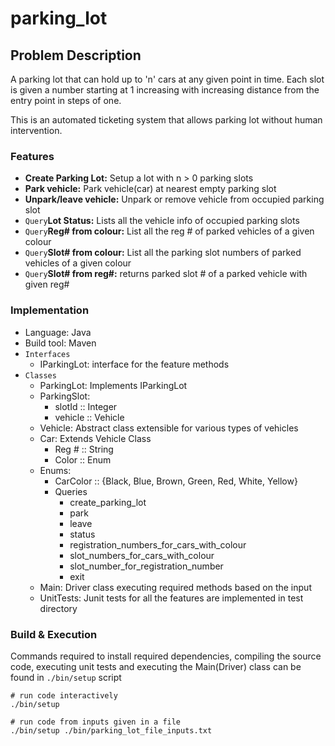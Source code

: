 # parking_lot

## Problem Description
A parking lot that can hold up to 'n' cars at any given point 
in time. Each slot is given a number starting at 1 increasing 
with increasing distance from the entry point in steps of one. 

This is an automated ticketing system that allows parking lot 
without human intervention.

### Features

* **Create Parking Lot:** Setup a lot with n > 0 parking slots   
* **Park vehicle:** Park vehicle(car) at nearest empty parking slot
* **Unpark/leave vehicle:** Unpark or remove vehicle from occupied parking slot  
* ```Query```**Lot Status:** Lists all the vehicle info of occupied parking slots
* ```Query```**Reg# from colour:** List all the reg # of parked vehicles of a given colour 
* ```Query```**Slot# from colour:** List all the parking slot numbers of parked vehicles of 
a given colour
* ```Query```**Slot# from reg#:** returns parked slot # of a parked vehicle with given reg#

### Implementation

* Language: Java
* Build tool: Maven
* ```Interfaces```
    * IParkingLot: interface for the feature methods
* ```Classes```
    * ParkingLot: Implements IParkingLot
    * ParkingSlot:  
        * slotId :: Integer
        * vehicle :: Vehicle
    *  Vehicle: Abstract class extensible for various types of vehicles
    *  Car: Extends Vehicle Class
          * Reg # :: String
          * Color :: Enum
    * Enums: 
        * CarColor :: {Black, Blue, Brown, Green, Red, White, Yellow}
        * Queries  
            * create_parking_lot
            * park
            * leave
            * status
            * registration_numbers_for_cars_with_colour
            * slot_numbers_for_cars_with_colour
            * slot_number_for_registration_number
            * exit
    * Main: Driver class executing required methods based on the input
    * UnitTests: Junit tests for all the features are implemented 
    in test directory

### Build & Execution

Commands required to install required dependencies, compiling the 
source code, executing unit tests and executing the Main(Driver) class 
can be found in  ``./bin/setup`` script

```shell script
# run code interactively
./bin/setup 

# run code from inputs given in a file
./bin/setup ./bin/parking_lot_file_inputs.txt
```